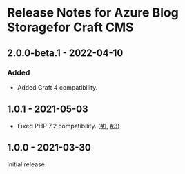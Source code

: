 # Release Notes for Azure Blog Storagefor Craft CMS

## 2.0.0-beta.1 - 2022-04-10

### Added
- Added Craft 4 compatibility.

## 1.0.1 - 2021-05-03

- Fixed PHP 7.2 compatibility. ([#1](https://github.com/craftcms/azure-blob/issues/1), [#3](https://github.com/craftcms/azure-blob/issues/3))

## 1.0.0 - 2021-03-30

Initial release.

